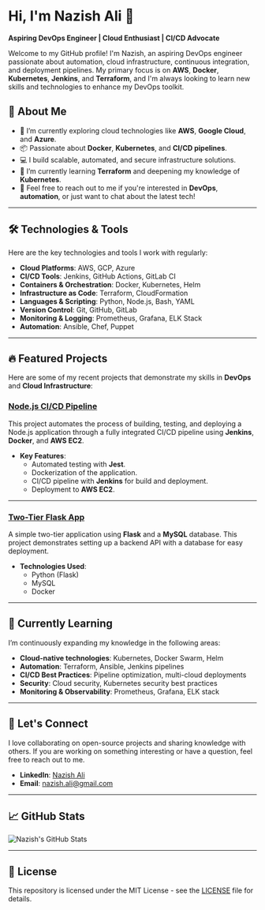 # Hi, I'm Nazish Ali 👋

**Aspiring DevOps Engineer | Cloud Enthusiast | CI/CD Advocate**

Welcome to my GitHub profile! I'm Nazish, an aspiring DevOps engineer passionate about automation, cloud infrastructure, continuous integration, and deployment pipelines. My primary focus is on **AWS**, **Docker**, **Kubernetes**, **Jenkins**, and **Terraform**, and I'm always looking to learn new skills and technologies to enhance my DevOps toolkit.

## 🚀 About Me

- 🔧 I’m currently exploring cloud technologies like **AWS**, **Google Cloud**, and **Azure**.
- 📦 Passionate about **Docker**, **Kubernetes**, and **CI/CD pipelines**.
- 💻 I build scalable, automated, and secure infrastructure solutions.
- 🌱 I’m currently learning **Terraform** and deepening my knowledge of **Kubernetes**.
- 💬 Feel free to reach out to me if you're interested in **DevOps**, **automation**, or just want to chat about the latest tech!

---

## 🛠️ Technologies & Tools

Here are the key technologies and tools I work with regularly:

- **Cloud Platforms**: AWS, GCP, Azure
- **CI/CD Tools**: Jenkins, GitHub Actions, GitLab CI
- **Containers & Orchestration**: Docker, Kubernetes, Helm
- **Infrastructure as Code**: Terraform, CloudFormation
- **Languages & Scripting**: Python, Node.js, Bash, YAML
- **Version Control**: Git, GitHub, GitLab
- **Monitoring & Logging**: Prometheus, Grafana, ELK Stack
- **Automation**: Ansible, Chef, Puppet

---

## 🔥 Featured Projects

Here are some of my recent projects that demonstrate my skills in **DevOps** and **Cloud Infrastructure**:

### [Node.js CI/CD Pipeline](https://github.com/N176/nodejs-cicd-pipeline)
This project automates the process of building, testing, and deploying a Node.js application through a fully integrated CI/CD pipeline using **Jenkins**, **Docker**, and **AWS EC2**.

- **Key Features**:
  - Automated testing with **Jest**.
  - Dockerization of the application.
  - CI/CD pipeline with **Jenkins** for build and deployment.
  - Deployment to **AWS EC2**.

---

### [Two-Tier Flask App](https://github.com/N176/Two-Tier-Flaskapp)
A simple two-tier application using **Flask** and a **MySQL** database. This project demonstrates setting up a backend API with a database for easy deployment.

- **Technologies Used**:
  - Python (Flask)
  - MySQL
  - Docker

---

## 🌱 Currently Learning

I’m continuously expanding my knowledge in the following areas:

- **Cloud-native technologies**: Kubernetes, Docker Swarm, Helm
- **Automation**: Terraform, Ansible, Jenkins pipelines
- **CI/CD Best Practices**: Pipeline optimization, multi-cloud deployments
- **Security**: Cloud security, Kubernetes security best practices
- **Monitoring & Observability**: Prometheus, Grafana, ELK stack

---

## 🤝 Let's Connect

I love collaborating on open-source projects and sharing knowledge with others. If you are working on something interesting or have a question, feel free to reach out to me.

- **LinkedIn**: [Nazish Ali](https://www.linkedin.com/in/nazish-ali-7b09a0257)
- **Email**: [nazish.ali@gmail.com](mailto:sayyednazish52@gmail.com)

---

## 📈 GitHub Stats

![Nazish's GitHub Stats](https://github-readme-stats.vercel.app/api?username=N176&show_icons=true&hide_title=true&count_private=true&hide=prs&theme=radical)


---

## 📜 License

This repository is licensed under the MIT License - see the [LICENSE](LICENSE) file for details.
